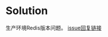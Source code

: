 # Solution

生产环境Redis版本问题。
[issue回复链接](https://github.com/redis/go-redis/issues/3352#issuecomment-2817196895)
